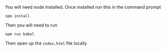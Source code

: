 You will need node installed. Once installed run this in the command prompt

```
npm install
```

Then you will need to run

```
npm run babel
```

Then open up the `index.html` file locally
